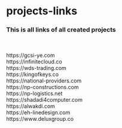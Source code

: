 # projects-links

### This is all links of all created projects
<br>
<br>https://gcsi-ye.com
<br>https://infinitecloud.co
<br>https://wds-trading.com
<br>https://kingofkeys.co
<br>https://national-providers.com
<br>https://np-constructions.com
<br>https://np-logistics.net
<br>https://shadadi4computer.com
<br>https://alwakdi.com
<br>https://eh-linedesign.com
<br>https://www.deluxgroup.co
